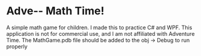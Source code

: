 # Adve-- Math Time!
A simple math game for children. I made this to practice C# and WPF. This application is not for commercial use, and I am not affiliated with Adventure Time.
The MathGame.pdb file should be added to the obj -> Debug to run properly

